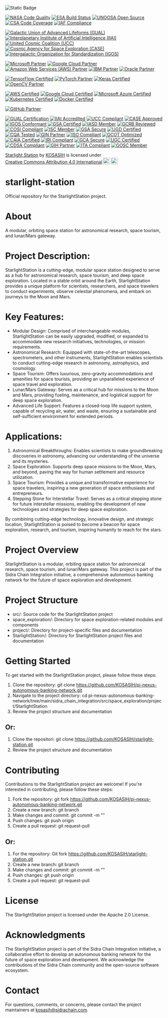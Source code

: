 ![Static Badge](https://img.shields.io/badge/StarlightStation-%F0%9F%9B%B0-white)

[![NASA Code Quality](https://img.shields.io/badge/NASA-Code%20Quality-007bff.svg)](https://nasa.gov)
[![ESA Build Status](https://img.shields.io/badge/ESA-Build%20Status-ff69b4.svg)](https://esa.int)
[![UNOOSA Open Source](https://img.shields.io/badge/UNOOSA-Open%20Source-33cc33.svg)](https://unoosa.org)
[![CSA Code Coverage](https://img.shields.io/badge/CSA-Code%20Coverage-8bc34a.svg)](https://asc-csa.gc.ca)
[![IAF Compliance](https://img.shields.io/badge/IAF-Compliance-009688.svg)](https://iafastro.org)

[![Galactic Union of Advanced Lifeforms (GUAL)](https://img.shields.io/badge/GUAL-Member-FF69B4.svg?style=for-the-badge)](https://www.gual.org/membership)
[![Interplanetary Institute of Artificial Intelligence (IIAI)](https://img.shields.io/badge/IIAI-Accredited-00BFFF.svg?style=for-the-badge)](https://www.ii-ai.org/accreditation)
[![United Cosmic Coalition (UCC)](https://img.shields.io/badge/UCC-Compliant-008000.svg?style=for-the-badge)](https://www.ucc.int/compliance)
[![Cosmic Agency for Space Exploration (CASE)](https://img.shields.io/badge/CASE-Approved-FFC107.svg?style=for-the-badge)](https://www.case.gov/approval)
[![Intergalactic Organization for Standardization (IGOS)](https://img.shields.io/badge/IGOS-Conformant-6495ED.svg?style=for-the-badge)](https://www.igos.org/conformity)

[![Microsoft Partner](https://img.shields.io/badge/Microsoft-Partner-5C2D91.svg?style=for-the-badge)](https://partner.microsoft.com/en-us/)
[![Google Cloud Partner](https://img.shields.io/badge/Google%20Cloud-Partner-4285F4.svg?style=for-the-badge)](https://cloud.google.com/partners)
[![Amazon Web Services (AWS) Partner](https://img.shields.io/badge/AWS-Partner-232F3E.svg?style=for-the-badge)](https://aws.amazon.com/partners/)
[![IBM Partner](https://img.shields.io/badge/IBM-Partner-0A0A0A.svg?style=for-the-badge)](https://www.ibm.com/partnerworld/)
[![Oracle Partner](https://img.shields.io/badge/Oracle-Partner-F80000.svg?style=for-the-badge)](https://www.oracle.com/partners/)

[![TensorFlow Certified](https://img.shields.io/badge/TensorFlow-Certified-FF6F00.svg?style=for-the-badge)](https://www.tensorflow.org/certification)
[![PyTorch Partner](https://img.shields.io/badge/PyTorch-Partner-EE4C2C.svg?style=for-the-badge)](https://pytorch.org/partners)
[![Keras Certified](https://img.shields.io/badge/Keras-Certified-FF69B4.svg?style=for-the-badge)](https://keras.io/certification)
[![OpenCV Partner](https://img.shields.io/badge/OpenCV-Partner-5C3EE8.svg?style=for-the-badge)](https://opencv.org/partners)

[![AWS Certified](https://img.shields.io/badge/AWS-Certified-232F3E.svg?style=for-the-badge)](https://aws.amazon.com/certification/)
[![Google Cloud Certified](https://img.shields.io/badge/Google%20Cloud-Certified-4285F4.svg?style=for-the-badge)](https://cloud.google.com/certification)
[![Microsoft Azure Certified](https://img.shields.io/badge/Microsoft%20Azure-Certified-0089D6.svg?style=for-the-badge)](https://docs.microsoft.com/en-us/learn/certifications/)
[![Kubernetes Certified](https://img.shields.io/badge/Kubernetes-Certified-326CE5.svg?style=for-the-badge)](https://www.cncf.io/certification/)
[![Docker Certified](https://img.shields.io/badge/Docker-Certified-2496ED.svg?style=for-the-badge)](https://www.docker.com/certification)

[![GitHub Partner](https://img.shields.io/badge/GitHub-Partner-181717.svg?style=for-the-badge)](https://github.com/partners)

[![GUAL Certification](https://img.shields.io/badge/GUAL-Certified-FF69B4.svg?style=for-the-badge)](https://github.com/KOSASIH/starlight-station)
[![IIAI Accredited](https://img.shields.io/badge/IIAI-Accredited-00BFFF.svg?style=for-the-badge)](https://github.com/KOSASIH/starlight-station)
[![UCC Compliant](https://img.shields.io/badge/UCC-Compliant-008000.svg?style=for-the-badge)](https://github.com/KOSASIH/starlight-station)
[![CASE Approved](https://img.shields.io/badge/CASE-Approved-FFC107.svg?style=for-the-badge)](https://github.com/KOSASIH/starlight-station)
[![IGOS Conformant](https://img.shields.io/badge/IGOS-Conformant-6495ED.svg?style=for-the-badge)](https://github.com/KOSASIH/starlight-station)
[![GSA Certified](https://img.shields.io/badge/GSA-Certified-FF9900.svg?style=for-the-badge)](https://github.com/KOSASIH/starlight-station)
[![IASD Member](https://img.shields.io/badge/IASD-Member-4682B4.svg?style=for-the-badge)](https://github.com/KOSASIH/starlight-station)
[![GCRB Reviewed](https://img.shields.io/badge/GCRB-Reviewed-8B9467.svg?style=for-the-badge)](https://github.com/KOSASIH/starlight-station)
[![COSI Compliant](https://img.shields.io/badge/COSI-Compliant-34A85A.svg?style=for-the-badge)](https://github.com/KOSASIH/starlight-station)
[![ISC Member](https://img.shields.io/badge/ISC-Member-4CAF50.svg?style=for-the-badge)](https://github.com/KOSASIH/starlight-station)
[![GSA Secure](https://img.shields.io/badge/GSA-Secure-FF69B4.svg?style=for-the-badge)](https://github.com/KOSASIH/starlight-station)
[![UGD Certified](https://img.shields.io/badge/UGD-Certified-9C27B0.svg?style=for-the-badge)](https://github.com/KOSASIH/starlight-station)
[![CQA Tested](https://img.shields.io/badge/CQA-Tested-2196F3.svg?style=for-the-badge)](https://github.com/KOSASIH/starlight-station)
[![GIN Partner](https://img.shields.io/badge/GIN-Partner-66D9EF.svg?style=for-the-badge)](https://github.com/KOSASIH/starlight-station)
[![ISO Compliant](https://img.shields.io/badge/ISO-Compliant-3F51B5.svg?style=for-the-badge)](https://github.com/KOSASIH/starlight-station)
[![GCOT Optimized](https://img.shields.io/badge/GCOT-Optimized-8BC34A.svg?style=for-the-badge)](https://github.com/KOSASIH/starlight-station)
[![CAIA Certified](https://img.shields.io/badge/CAIA-Certified-2196F3.svg?style=for-the-badge)](https://github.com/KOSASIH/starlight-station)
[![IRI Compliant](https://img.shields.io/badge/IRI-Compliant-4CAF50.svg?style=for-the-badge)](https://github.com/KOSASIH/starlight-station)
[![GCA Secure](https://img.shields.io/badge/GCA-Secure-FF69B4.svg?style=for-the-badge)](https://github.com/KOSASIH/starlight-station)
[![UGC Certified](https://img.shields.io/badge/UGC-Certified-9C27B0.svg?style=for-the-badge)](https://github.com/KOSASIH/starlight-station)
[![CDSA Compliant](https://img.shields.io/badge/CDSA-Compliant-66D9EF.svg?style=for-the-badge)](https://github.com/KOSASIH/starlight-station)
[![GIH Partner](https://img.shields.io/badge/GIH-Partner-3F51B5.svg?style=for-the-badge)](https://github.com/KOSASIH/starlight-station)
[![ITA Compliant](https://img.shields.io/badge/ITA-Compliant-8B9467.svg?style=for-the-badge)](https://github.com/KOSASIH/starlight-station)
[![GOSC Member](https://img.shields.io/badge/GOSC-Member-34A85A.svg?style=for-the-badge)](https://github.com/KOSASIH/starlight-station)

<p xmlns:cc="http://creativecommons.org/ns#" xmlns:dct="http://purl.org/dc/terms/"><a property="dct:title" rel="cc:attributionURL" href="https://github.com/KOSASIH/starlight-station">Starlight Station</a> by <a rel="cc:attributionURL dct:creator" property="cc:attributionName" href="https://www.linkedin.com/in/kosasih-81b46b5a">KOSASIH</a> is licensed under <a href="https://creativecommons.org/licenses/by/4.0/?ref=chooser-v1" target="_blank" rel="license noopener noreferrer" style="display:inline-block;">Creative Commons Attribution 4.0 International<img style="height:22px!important;margin-left:3px;vertical-align:text-bottom;" src="https://mirrors.creativecommons.org/presskit/icons/cc.svg?ref=chooser-v1" alt=""><img style="height:22px!important;margin-left:3px;vertical-align:text-bottom;" src="https://mirrors.creativecommons.org/presskit/icons/by.svg?ref=chooser-v1" alt=""></a></p>

# starlight-station

Official repository for the StarlightStation project.

# About

A modular, orbiting space station for astronomical research, space tourism, and lunar/Mars gateway.

# Project Description: 

StarlightStation is a cutting-edge, modular space station designed to serve as a hub for astronomical research, space tourism, and deep space exploration. Located in a stable orbit around the Earth, StarlightStation provides a unique platform for scientists, researchers, and space travelers to conduct experiments, observe celestial phenomena, and embark on journeys to the Moon and Mars.

# Key Features:

- Modular Design: Comprised of interchangeable modules, StarlightStation can be easily upgraded, modified, or expanded to accommodate new research initiatives, technologies, or mission requirements.
- Astronomical Research: Equipped with state-of-the-art telescopes, spectrometers, and other instruments, StarlightStation enables scientists to conduct cutting-edge research in astronomy, astrophysics, and cosmology.
- Space Tourism: Offers luxurious, zero-gravity accommodations and amenities for space tourists, providing an unparalleled experience of space travel and exploration.
- Lunar/Mars Gateway: Serves as a critical hub for missions to the Moon and Mars, providing fueling, maintenance, and logistical support for deep space exploration.
- Advanced Life Support: Features a closed-loop life support system, capable of recycling air, water, and waste, ensuring a sustainable and self-sufficient environment for extended periods.

# Applications:

1. Astronomical Breakthroughs: Enables scientists to make groundbreaking discoveries in astronomy, advancing our understanding of the universe and its mysteries.
2. Space Exploration: Supports deep space missions to the Moon, Mars, and beyond, paving the way for human settlement and resource utilization.
3. Space Tourism: Provides a unique and transformative experience for space travelers, inspiring a new generation of space enthusiasts and entrepreneurs.
4. Stepping Stone for Interstellar Travel: Serves as a critical stepping stone for future interstellar missions, enabling the development of new technologies and strategies for deep space exploration.

By combining cutting-edge technology, innovative design, and strategic location, StarlightStation is poised to become a beacon for space exploration, research, and tourism, inspiring humanity to reach for the stars.

# Project Overview

StarlightStation is a modular, orbiting space station for astronomical research, space tourism, and lunar/Mars gateway. This project is part of the Sidra Chain Integration initiative, a comprehensive autonomous banking network for the future of space exploration and development.

# Project Structure

- src/: Source code for the StarlightStation project
- space_exploration/: Directory for space exploration-related modules and components
- project/: Directory for project-specific files and documentation
- StarlightStation/: Directory for StarlightStation project files and documentation

# Getting Started

To get started with the StarlightStation project, please follow these steps:

1. Clone the repository: git clone https://github.com/KOSASIH/pi-nexus-autonomous-banking-network.git
2. Navigate to the project directory: cd pi-nexus-autonomous-banking-network/tree/main/sidra_chain_integration/src/space_exploration/project/StarlightStation
3. Review the project structure and documentation

## Or: 

1. Clone the repositori: git clone https://github.com/KOSASIH/starlight-station.git
2. Review the project structure and documentation

# Contributing

Contributions to the StarlightStation project are welcome! If you're interested in contributing, please follow these steps:

1. Fork the repository: git fork https://github.com/KOSASIH/pi-nexus-autonomous-banking-network.git
2. Create a new branch: git branch <branch-name>
3. Make changes and commit: git commit -m "<commit-message>"
4. Push changes: git push origin <branch-name>
5. Create a pull request: git request-pull <branch-name>

## Or: 

1. For the repository: Git fork https://github.com/KOSASIH/starlight-station.git
2. Create a new branch: git branch <branch-name>
3. Make changes and commit: git commit -m "<commit-message>"
4. Push changes: git push origin <branch-name>
5. Create a pull request: git request-pull <branch-name>

# License

The StarlightStation project is licensed under the Apache 2.0 License.

# Acknowledgments

The StarlightStation project is part of the Sidra Chain Integration initiative, a collaborative effort to develop an autonomous banking network for the future of space exploration and development. We acknowledge the contributions of the Sidra Chain community and the open-source software ecosystem.

# Contact

For questions, comments, or concerns, please contact the project maintainers at kosasih@sidrachain.com.

